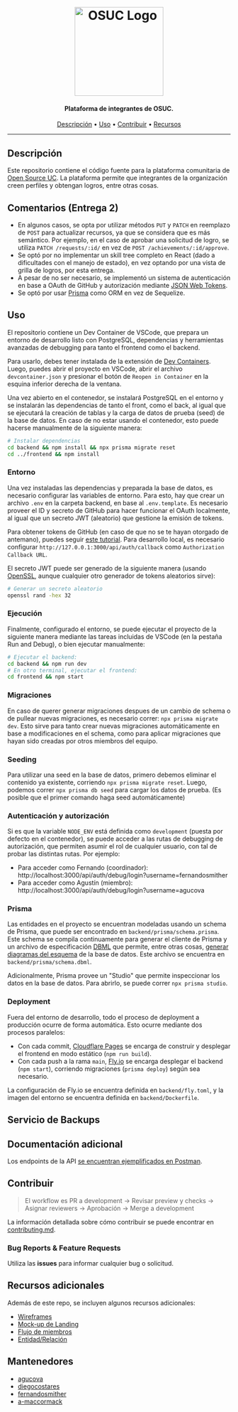 <h1 align="center">
  <br>
  <a href=#><img src="https://osuc.dev/img/min-icon.svg" width="200px" alt="OSUC Logo "></a>
</h1>

<h4 align="center">Plataforma de integrantes de OSUC.</h4>

<p align="center">
     <!-- Badges Here -->
</p>

<p align="center">
  <a href="#Descripción">Descripción</a> •
  <a href="#Uso">Uso</a> •
  <a href="#Contribuir">Contribuir</a> •
  <a href="#Recursos-adicionales">Recursos</a>
</p>

---

## Descripción

Este repositorio contiene el código fuente para la plataforma comunitaria de [Open Source UC](https://osuc.dev). La plataforma permite que integrantes de la organización creen perfiles y obtengan logros, entre otras cosas.

## Comentarios (Entrega 2)
- En algunos casos, se opta por utilizar métodos `PUT` y `PATCH` en reemplazo de `POST` para actualizar recursos, ya que se considera que es más semántico. Por ejemplo, en el caso de aprobar una solicitud de logro, se utiliza `PATCH /requests/:id/` en vez de `POST /achievements/:id/approve`.
- Se optó por no implementar un skill tree completo en React (dado a dificultades con el manejo de estado), en vez optando por una vista de grilla de logros, por esta entrega.
- A pesar de no ser necesario, se implementó un sistema de autenticación en base a OAuth de GitHub y autorización mediante [JSON Web Tokens](https://jwt.io/).
- Se optó por usar [Prisma](https://www.prisma.io/) como ORM en vez de Sequelize.

## Uso

El repositorio contiene un Dev Container de VSCode, que prepara un entorno de desarrollo listo con PostgreSQL, dependencias y herramientas avanzadas de debugging para tanto el frontend como el backend.

Para usarlo, debes tener instalada de la extensión de [Dev Containers]( https://marketplace.visualstudio.com/items?itemName=ms-vscode-remote.remote-containers). Luego, puedes abrir el proyecto en VSCode, abrir el archivo `devcontainer.json` y presionar el botón de `Reopen in Container` en la esquina inferior derecha de la ventana.

Una vez abierto en el contenedor, se instalará PostgreSQL en el entorno y se instalarán las dependencias de tanto el front, como el back, al igual que se ejecutará la creación de tablas y la carga de datos de prueba (seed) de la base de datos. En caso de no estar usando el contenedor, esto puede hacerse manualmente de la siguiente manera:

```bash
# Instalar dependencias
cd backend && npm install && npx prisma migrate reset
cd ../frontend && npm install

```

### Entorno

Una vez instaladas las dependencias y preparada la base de datos, es necesario configurar las variables de entorno. Para esto, hay que crear un archivo `.env` en la carpeta backend, en base al `.env.template`. Es necesario proveer el ID y secreto de GitHub para hacer funcionar el OAuth localmente, al igual que un secreto JWT (aleatorio) que gestione la emisión de tokens.

Para obtener tokens de GitHub (en caso de que no se te hayan otorgado de antemano), puedes seguir [este tutorial](https://docs.github.com/en/developers/apps/building-oauth-apps/creating-an-oauth-app). Para desarrollo local, es necesario configurar `http://127.0.0.1:3000/api/auth/callback` como `Authorization Callback URL`.

El secreto JWT puede ser generado de la siguiente manera (usando [OpenSSL](https://www.openssl.org/), aunque cualquier otro generador de tokens aleatorios sirve):

```bash
# Generar un secreto aleatorio
openssl rand -hex 32
```

### Ejecución

Finalmente, configurado el entorno, se puede ejecutar el proyecto de la siguiente manera mediante las tareas incluidas de VSCode (en la pestaña Run and Debug), o bien ejecutar manualmente:

```bash
# Ejecutar el backend:
cd backend && npm run dev
# En otro terminal, ejecutar el frontend:
cd frontend && npm start
```
### Migraciones
En caso de querer generar migraciones despues de un cambio de schema o de pullear nuevas migraciones, es necesario correr: `npx prisma migrate dev`. Esto sirve para tanto crear nuevas migraciones automáticamente en base a modificaciones en el schema, como para aplicar migraciones que hayan sido creadas por otros miembros del equipo.

### Seeding
Para utilizar una seed en la base de datos, primero debemos eliminar el contenido ya existente, corriendo `npx prisma migrate reset`. Luego, podemos correr `npx prisma db seed` para cargar los datos de prueba. (Es posible que el primer comando haga seed automáticamente)

### Autenticación y autorización
Si es que la variable `NODE_ENV` está definida como `development` (puesta por defecto en el contenedor), se puede acceder a las rutas de debugging de autorización, que permiten asumir el rol de cualquier usuario, con tal de probar las distintas rutas. Por ejemplo:

- Para acceder como Fernando (coordinador): http://localhost:3000/api/auth/debug/login?username=fernandosmither
- Para acceder como Agustín (miembro): http://localhost:3000/api/auth/debug/login?username=agucova

### Prisma
Las entidades en el proyecto se encuentran modeladas usando un schema de Prisma, que puede ser encontrado en `backend/prisma/schema.prisma`. Este schema se compila continuamente para generar el cliente de Prisma y un archivo de especificación [DBML](https://www.dbml.org/home/) que permite, entre otras cosas, [generar diagramas del esquema](https://dbdiagram.io) de la base de datos. Este archivo se encuentra en `backend/prisma/schema.dbml`.

Adicionalmente, Prisma provee un "Studio" que permite inspeccionar los datos en la base de datos. Para abrirlo, se puede correr `npx prisma studio`.


### Deployment
Fuera del entorno de desarrollo, todo el proceso de deployment a producción ocurre de forma automática. Esto ocurre mediante dos procesos paralelos:

- Con cada commit, [Cloudflare Pages](https://pages.cloudflare.com/) se encarga de construir y desplegar el frontend en modo estático (`npm run build`).
- Con cada push a la rama `main`, [Fly.io](https://fly.io) se encarga desplegar el backend (`npm start`), corriendo migraciones (`prisma deploy`) según sea necesario.

La configuración de Fly.io se encuentra definida en `backend/fly.toml`, y la imagen del entorno se encuentra definida en `backend/Dockerfile`.

## Servicio de Backups

## Documentación adicional
Los endpoints de la API [se encuentran ejemplificados en Postman](https://www.postman.com/agucova/workspace/eb248033-d0b2-4760-8638-8ba92f420b42/collection/18674839-9d3d4c46-87f6-4df9-9f03-d9f3ff6f17b4?action=share&creator=18674839).

## Contribuir

> El workflow es PR a development -> Revisar preview y checks -> Asignar reviewers -> Aprobación -> Merge a development

La información detallada sobre cómo contribuir se puede encontrar en [contributing.md](contributing.md).

### Bug Reports & Feature Requests

Utiliza las **issues** para informar cualquier bug o solicitud.

## Recursos adicionales

Además de este repo, se incluyen algunos recursos adicionales:

- [Wireframes](https://www.figma.com/file/yaM1qmubPm9Uy92E2MCrI7/Mock-ups)
- [Mock-up de Landing](https://www.figma.com/file/lGAFeFU1kSXCeEmchjH3Go/Landing-Page)
- [Flujo de miembros](https://www.figma.com/file/v88a4QTAT3G3LkCUNjSYU5/Flujo-de-Miembros)
- [Entidad/Relación](https://www.figma.com/file/xokpKRa9Wuvo90PYIsIioE/E%2FR-OSUC-Profiles)

## Mantenedores

- [agucova](https://www.github.com/agucova)
- [diegocostares](https://www.github.com/diegocostares)
- [fernandosmither](https://www.github.com/fernandosmither)
- [a-maccormack](https://www.github.com/a-maccormack)
